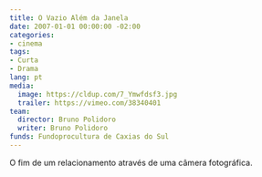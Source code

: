 ```yaml
---
title: O Vazio Além da Janela
date: 2007-01-01 00:00:00 -02:00
categories:
- cinema
tags:
- Curta
- Drama
lang: pt
media:
  image: https://cldup.com/7_Ymwfdsf3.jpg
  trailer: https://vimeo.com/38340401
team:
  director: Bruno Polidoro
  writer: Bruno Polidoro
funds: Fundoprocultura de Caxias do Sul
---
```


O fim de um relacionamento através de uma câmera fotográfica.
